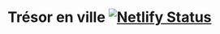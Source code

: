 # Trésor en ville [![Netlify Status](https://api.netlify.com/api/v1/badges/cd779c4d-72bb-4fda-8042-19376aaf06f4/deploy-status)](https://app.netlify.com/sites/tresorenville-website/deploys)
